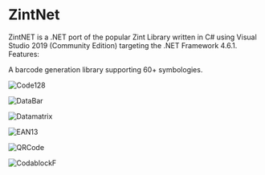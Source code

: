 # ZintNet
ZintNET is a .NET port of the popular Zint Library written in C# using Visual Studio 2019 (Community Edition) targeting the .NET Framework 4.6.1.
Features:

A barcode generation library supporting 60+ symbologies.

![Code128](https://github.com/miltonneal54/ZintNet/assets/65113973/fd3da855-4852-4c38-94cd-ecfcf01de388)

![DataBar](https://github.com/miltonneal54/ZintNet/assets/65113973/f87bc0f5-2e3e-45c5-93d4-702e27e5eba7)

![Datamatrix](https://github.com/miltonneal54/ZintNet/assets/65113973/c8ea99aa-7ff7-4527-b8ab-73a7c4f84540)

![EAN13](https://github.com/miltonneal54/ZintNet/assets/65113973/8c068785-5173-4f05-a5dc-42daf893b52d)

![QRCode](https://github.com/miltonneal54/ZintNet/assets/65113973/00d8a5ea-29ca-4680-929c-fd55aa4557a3)

![CodablockF](https://github.com/miltonneal54/ZintNet/assets/65113973/a8377ddd-92a1-45e8-8672-8f4ae6c239c9)

